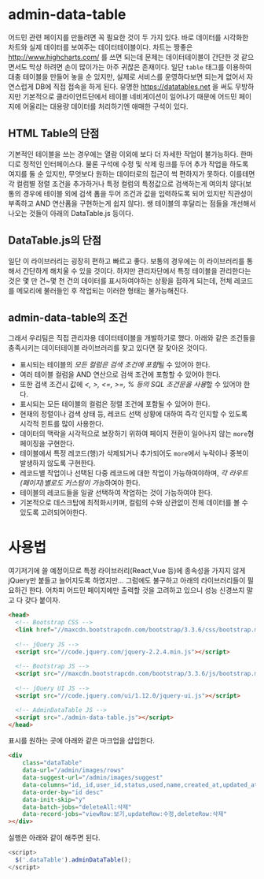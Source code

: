 # admin-data-table
어드민 관련 페이지를 만들려면 꼭 필요한 것이 두 가지 있다. 바로 데이터를 시각화한 차트와 실제 데이터를 보여주는 데이터테이블이다. 차트는 짱좋은 http://www.highcharts.com/ 를 쓰면 되는데 문제는 데이터테이블이 간단한 것 같으면서도 막상 하려면 손이 많이가는 아주 귀찮은 존재이다. 일단  `table` 태그를 이용하여 대충 테이블을 만들어 놓을 순 있지만, 실제로 서비스를 운영하다보면 되는게 없어서 자연스럽게 DB에 직접 접속을 하게 된다. 유명한 https://datatables.net 을 써도 무방하지만 기본적으로 클라이언트단에서 테이블 네비게이션이 일어나기 때문에 어드민 페이지에 어울리는 대용량 데이터를 처리하기엔 애매한 구석이 있다.

## HTML Table의 단점
기본적인 테이블을 쓰는 경우에는 열람 이외에 보다 더 자세한 작업이 불가능하다. 한마디로 정적인 인터페이스다. 물론 구석에 수정 및 삭제 링크를 두어 추가 작업을 하도록 여지를 둘 순 있지만, 무엇보다 원하는 데이터로의 접근이 썩 편하지가 못하다. 이를테면 각 컬럼별 정렬 조건을 추가하거나 특정 컬럼의 특정값으로 검색하는게 여의치 않다(보통의 경우에 테이블 외에 검색 폼을 두어 조건과 값을 입력하도록 되어 있지만 직관성이 부족하고 AND 연산폼을 구현하는게 쉽지 않다). 쌩 테이블의 후달리는 점들을 개선해서 나오는 것들이 아래의 DataTable.js 등이다.

## DataTable.js의 단점
일단 이 라이브러리는 굉장히 편하고 빠르고 좋다. 보통의 경우에는 이 라이브러리를 통해서 간단하게 해치울 수 있을 것이다. 하지만 관리자단에서 특정 테이블을 관리한다는 것은 몇 만 건~몇 천 건의 데이터를 표시하여야하는 상황을 접하게 되는데, 전체 레코드를 메모리에 불러들인 후 작업되는 이러한 형태는 불가능해진다. 

## admin-data-table의 조건
그래서 우리팀은 직접 관리자용 데이터테이블을 개발하기로 했다. 아래와 같은 조건들을 충족시키는 데이터테이블 라이브러리를 찾고 있다면 잘 찾아온 것이다.

- 표시되는 테이블의 *모든 컬럼은 검색 조건에 포함*될 수 있어야 한다.
- 여러 테이블 컬럼을 AND 연산으로 검색 조건에 포함할 수 있어야 한다.
- 또한 검색 조건시 값에 *<, >, <=, >=, % 등의 SQL 조건문을 사용*할 수 있어야 한다.
- 표시되는 모든 테이블의 컬럼은 정렬 조건에 포함될 수 있어야 한다.
- 현재의 정렬이나 검색 상태 등, 레코드 선택 상황에 대하여 즉각 인지할 수 있도록 시각적 힌트를 많이 사용한다.
- 데이터의 맥락을 시각적으로 보장하기 위하여 페이지 전환이 일어나지 않는 `more`형 페이징을 구현한다.
- 테이블에서 특정 레코드(행)가 삭제되거나 추가되어도 `more`에서 누락이나 중복이 발생하지 않도록 구현한다.
- 레코드별 작업이나 선택된 다중 레코드에 대한 작업이 가능하여야하며, *각 라우트(페이지)별로도 커스텀이 가능*하여야 한다.
- 테이블의 레코드들을 일괄 선택하여 작업하는 것이 가능하여야 한다.
- 기본적으로 데스크탑에 최적화시키며, 컬럼의 수와 상관없이 전체 데이터를 볼 수 있도록 고려되어야한다.


# 사용법
여기저기에 쓸 예정이므로 특정 라이브러리(React,Vue 등)에 종속성을 가지지 않게 jQuery만 붙들고 늘어지도록 하였지만... 그럼에도 불구하고 아래의 라이브러리들이 필요하긴 한다. 어차피 어드민 페이지에만 출력할 것을 고려하고 있으니 성능 신경쓰지 말고 다 갖다 붙이자.
```html
<head>
  <!-- Bootstrap CSS -->
  <link href="//maxcdn.bootstrapcdn.com/bootstrap/3.3.6/css/bootstrap.min.css" rel="stylesheet" crossorigin="anonymous">
  
  <!-- jQuery JS -->
  <script src="//code.jquery.com/jquery-2.2.4.min.js"></script>
  
  <!-- Bootstrap JS -->
  <script src="//maxcdn.bootstrapcdn.com/bootstrap/3.3.6/js/bootstrap.min.js"></script>
  
  <!-- jQuery UI JS -->
  <script src="//code.jquery.com/ui/1.12.0/jquery-ui.js"></script>

  <!-- AdminDataTable JS -->
  <script src="./admin-data-table.js"></script>
</head>
```

표시를 원하는 곳에 아래와 같은 마크업을 삽입한다.
```html
<div
	class="dataTable"
	data-url="/admin/images/rows"
	data-suggest-url="/admin/images/suggest"
	data-columns="id,_id,user_id,status,used,name,created_at,updated_at,ext,resource,thumbnail,width,height,brightness,hue"
	data-order-by="id desc"
	data-init-skip="y"
	data-batch-jobs="deleteAll:삭제"
	data-record-jobs="viewRow:보기,updateRow:수정,deleteRow:삭제"
></div>
```

실행은 아래와 같이 해주면 된다.
```javascript
<script>
  $('.dataTable').adminDataTable();
</script>
```

